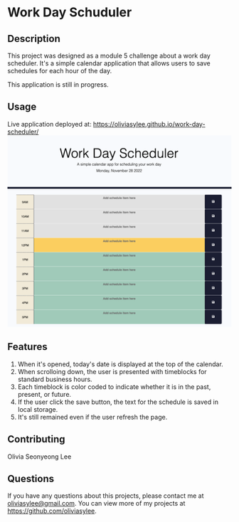 # Work Day Schuduler

## Description

This project was designed as a module 5 challenge about a work day scheduler. It's a simple calendar application that allows users to save schedules for each hour of the day. 

This application is still in progress. 

## Usage
Live application deployed at: https://oliviasylee.github.io/work-day-scheduler/
[![coding-quiz-screenshot](assets/images/Screenshot.png)](https://oliviasylee.github.io/work-day-scheduler/)

## Features
1. When it's opened, today's date is displayed at the top of the calendar.
2. When scrolloing down, the user is presented with timeblocks for standard business hours. 
3. Each timeblock is color coded to indicate whether it is in the past, present, or future.
4. If the user click the save button, the text for the schedule is saved in local storage. 
5. It's still remained even if the user refresh the page. 

## Contributing
Olivia Seonyeong Lee

## Questions
If you have any questions about this projects, please contact me at oliviasylee@gmail.com. You can view more of my projects at https://github.com/oliviasylee.
